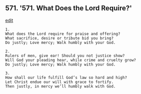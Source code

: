 
## 571.  '571. What Does the Lord Require?'
[edit](https://docs.google.com/document/d/1dHnwj4X8tC745JZgDMDrXT5oEngF_GwO/edit?mode=html)






    1.
    What does the Lord require for praise and offering?
    What sacrifice, desire or tribute bid you bring?
    Do justly; Love mercy; Walk humbly with your God.

    2.
    Rulers of men, give ear! Should you not justice show?
    Will God your pleading hear, while crime and cruelty grow?
    Do justly; Love mercy; Walk humbly with your God.

    3.
    How shall our life fulfill God’s law so hard and high?
    Let Christ endue our will with grace to fortify.
    Then justly, in mercy we’ll humbly walk with God.
